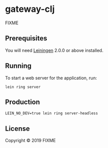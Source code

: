 # gateway-clj

FIXME

## Prerequisites

You will need [Leiningen][] 2.0.0 or above installed.

[leiningen]: https://github.com/technomancy/leiningen

## Running

To start a web server for the application, run:

    lein ring server

## Production

    LEIN_NO_DEV=true lein ring server-headless

## License

Copyright © 2019 FIXME
